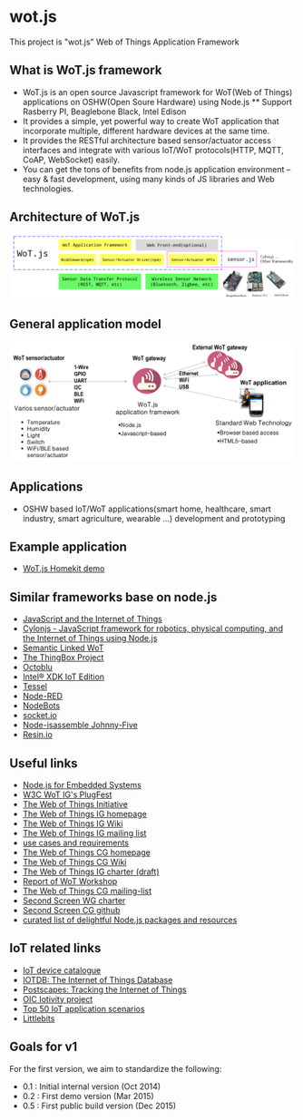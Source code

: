 wot.js
======

This project is "wot.js" Web of Things Application Framework

## What is WoT.js framework

* WoT.js is an open source Javascript framework for WoT(Web of Things) applications on OSHW(Open Soure Hardware) using Node.js
** Support Rasberry PI, Beaglebone Black, Intel Edison 
* It provides a simple, yet powerful way to create WoT application that incorporate multiple, different hardware devices at the same time. 
* It provides the RESTful architecture based sensor/actuator access interfaces and integrate with various IoT/WoT protocols(HTTP, MQTT, CoAP, WebSocket) easily. 
* You can get the tons of benefits from node.js application environment – easy & fast  development, using many kinds of JS libraries and Web technologies.  

## Architecture of WoT.js 

![architecture](https://raw.githubusercontent.com/hollobit/wot.js/master/images/wotjs-arch.png)

## General application model  

![application model](https://raw.githubusercontent.com/hollobit/wot.js/master/images/wotjs-model.png)

## Applications 

* OSHW based IoT/WoT applications(smart home, healthcare, smart industry, smart agriculture, wearable …) development and prototyping

## Example application

* [WoT.js Homekit demo](https://github.com/hollobit/wot.js-example)

## Similar frameworks base on node.js 
* [JavaScript and the Internet of Things](http://postscapes.com/javascript-and-the-internet-of-things)
* [Cylonjs - JavaScript framework for robotics, physical computing, and the Internet of Things using Node.js](http://cylonjs.com/)
* [Semantic Linked WoT](https://github.com/w3c/web-of-things-framework)
* [The ThingBox Project](http://thethingbox.io/) 
* [Octoblu](http://developer.octoblu.com/) 
* [Intel® XDK IoT Edition ](https://software.intel.com/en-us/node/531745)
* [Tessel](https://tessel.io/) 
* [Node-RED](http://nodered.org/)
* [NodeBots](http://nodebots.io/)
* [socket.io](http://socket.io/) 
* [Node-isassemble Johnny-Five](https://github.com/rwaldron/johnny-five) 
* [Resin.io](https://resin.io/) 

## Useful links
* [Node.js for Embedded Systems](http://embeddednodejs.com/chapters.html)
* [W3C WoT IG's PlugFest](https://github.com/w3c/wot/tree/master/plugfest)
* [The Web of Things Initiative](http://www.w3.org/WoT/)
* [The Web of Things IG homepage](http://www.w3.org/WoT/IG/)
* [The Web of Things IG Wiki](http://www.w3.org/WoT/IG/wiki/Main_Page) 
* [The Web of Things IG mailing list](https://lists.w3.org/Archives/Public/public-wot-ig/)
* [use cases and requirements](http://hollobit.github.io/wot-req/)
* [The Web of Things CG homepage](http://www.w3.org/community/wot/)
* [The Web of Things CG Wiki](http://www.w3.org/community/wot/wiki/Main_Page)
* [The Web of Things IG charter (draft)](http://www.w3.org/2014/09/wot-ig-charter.html)
* [Report of WoT Workshop](http://www.w3.org/2014/02/wot/report.html)
* [The Web of Things CG mailing-list](http://lists.w3.org/Archives/Public/public-web-of-things/)
* [Second Screen WG charter](http://www.w3.org/2014/secondscreen/charter.html) 
* [Second Screen CG github](https://github.com/webscreens/) 
* [curated list of delightful Node.js packages and resources](https://github.com/sindresorhus/awesome-nodejs)

## IoT related links
* [IoT device catalogue](http://iotlist.co/) 
* [IOTDB: The Internet of Things Database](https://iotdb.org/)
* [Postscapes: Tracking the Internet of Things](http://postscapes.com/)
* [OIC Iotivity project](https://www.iotivity.org/) 
* [Top 50 IoT application scenarios](http://www.libelium.com/top_50_iot_sensor_applications_ranking/)
* [Littlebits](http://littlebits.cc/kits/smart-home-kit)

## Goals for v1

For the first version, we aim to standardize the following: 

* 0.1 : Initial internal version (Oct 2014) 
* 0.2 : First demo version (Mar 2015) 
* 0.5 : First public build version (Dec 2015)
